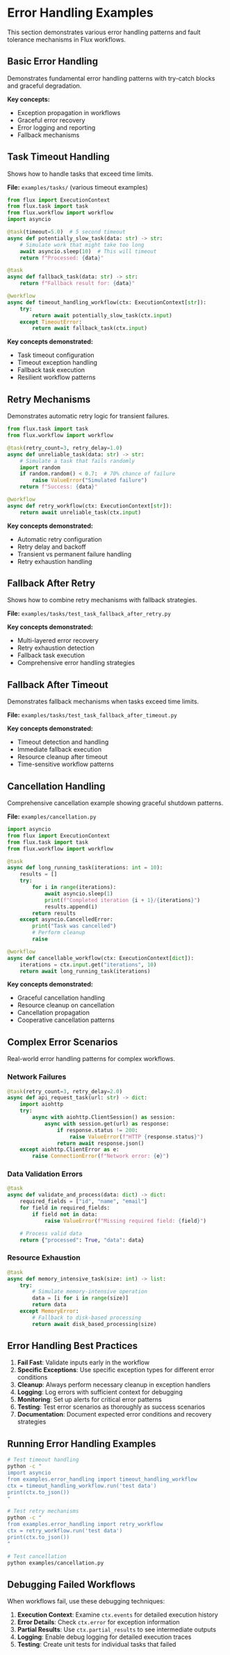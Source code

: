 # Error Handling Examples

This section demonstrates various error handling patterns and fault tolerance mechanisms in Flux workflows.

## Basic Error Handling

Demonstrates fundamental error handling patterns with try-catch blocks and graceful degradation.

**Key concepts:**
- Exception propagation in workflows
- Graceful error recovery
- Error logging and reporting
- Fallback mechanisms

## Task Timeout Handling

Shows how to handle tasks that exceed time limits.

**File:** `examples/tasks/` (various timeout examples)

```python
from flux import ExecutionContext
from flux.task import task
from flux.workflow import workflow
import asyncio

@task(timeout=5.0)  # 5 second timeout
async def potentially_slow_task(data: str) -> str:
    # Simulate work that might take too long
    await asyncio.sleep(10)  # This will timeout
    return f"Processed: {data}"

@task
async def fallback_task(data: str) -> str:
    return f"Fallback result for: {data}"

@workflow
async def timeout_handling_workflow(ctx: ExecutionContext[str]):
    try:
        return await potentially_slow_task(ctx.input)
    except TimeoutError:
        return await fallback_task(ctx.input)
```

**Key concepts demonstrated:**
- Task timeout configuration
- Timeout exception handling
- Fallback task execution
- Resilient workflow patterns

## Retry Mechanisms

Demonstrates automatic retry logic for transient failures.

```python
from flux.task import task
from flux.workflow import workflow

@task(retry_count=3, retry_delay=1.0)
async def unreliable_task(data: str) -> str:
    # Simulate a task that fails randomly
    import random
    if random.random() < 0.7:  # 70% chance of failure
        raise ValueError("Simulated failure")
    return f"Success: {data}"

@workflow
async def retry_workflow(ctx: ExecutionContext[str]):
    return await unreliable_task(ctx.input)
```

**Key concepts demonstrated:**
- Automatic retry configuration
- Retry delay and backoff
- Transient vs permanent failure handling
- Retry exhaustion handling

## Fallback After Retry

Shows how to combine retry mechanisms with fallback strategies.

**File:** `examples/tasks/test_task_fallback_after_retry.py`

**Key concepts demonstrated:**
- Multi-layered error recovery
- Retry exhaustion detection
- Fallback task execution
- Comprehensive error handling strategies

## Fallback After Timeout

Demonstrates fallback mechanisms when tasks exceed time limits.

**File:** `examples/tasks/test_task_fallback_after_timeout.py`

**Key concepts demonstrated:**
- Timeout detection and handling
- Immediate fallback execution
- Resource cleanup after timeout
- Time-sensitive workflow patterns

## Cancellation Handling

Comprehensive cancellation example showing graceful shutdown patterns.

**File:** `examples/cancellation.py`

```python
import asyncio
from flux import ExecutionContext
from flux.task import task
from flux.workflow import workflow

@task
async def long_running_task(iterations: int = 10):
    results = []
    try:
        for i in range(iterations):
            await asyncio.sleep(1)
            print(f"Completed iteration {i + 1}/{iterations}")
            results.append(i)
        return results
    except asyncio.CancelledError:
        print("Task was cancelled")
        # Perform cleanup
        raise

@workflow
async def cancellable_workflow(ctx: ExecutionContext[dict]):
    iterations = ctx.input.get("iterations", 10)
    return await long_running_task(iterations)
```

**Key concepts demonstrated:**
- Graceful cancellation handling
- Resource cleanup on cancellation
- Cancellation propagation
- Cooperative cancellation patterns

## Complex Error Scenarios

Real-world error handling patterns for complex workflows.

### Network Failures
```python
@task(retry_count=3, retry_delay=2.0)
async def api_request_task(url: str) -> dict:
    import aiohttp
    try:
        async with aiohttp.ClientSession() as session:
            async with session.get(url) as response:
                if response.status != 200:
                    raise ValueError(f"HTTP {response.status}")
                return await response.json()
    except aiohttp.ClientError as e:
        raise ConnectionError(f"Network error: {e}")
```

### Data Validation Errors
```python
@task
async def validate_and_process(data: dict) -> dict:
    required_fields = ["id", "name", "email"]
    for field in required_fields:
        if field not in data:
            raise ValueError(f"Missing required field: {field}")

    # Process valid data
    return {"processed": True, "data": data}
```

### Resource Exhaustion
```python
@task
async def memory_intensive_task(size: int) -> list:
    try:
        # Simulate memory-intensive operation
        data = [i for i in range(size)]
        return data
    except MemoryError:
        # Fallback to disk-based processing
        return await disk_based_processing(size)
```

## Error Handling Best Practices

1. **Fail Fast**: Validate inputs early in the workflow
2. **Specific Exceptions**: Use specific exception types for different error conditions
3. **Cleanup**: Always perform necessary cleanup in exception handlers
4. **Logging**: Log errors with sufficient context for debugging
5. **Monitoring**: Set up alerts for critical error patterns
6. **Testing**: Test error scenarios as thoroughly as success scenarios
7. **Documentation**: Document expected error conditions and recovery strategies

## Running Error Handling Examples

```bash
# Test timeout handling
python -c "
import asyncio
from examples.error_handling import timeout_handling_workflow
ctx = timeout_handling_workflow.run('test data')
print(ctx.to_json())
"

# Test retry mechanisms
python -c "
from examples.error_handling import retry_workflow
ctx = retry_workflow.run('test data')
print(ctx.to_json())
"

# Test cancellation
python examples/cancellation.py
```

## Debugging Failed Workflows

When workflows fail, use these debugging techniques:

1. **Execution Context**: Examine `ctx.events` for detailed execution history
2. **Error Details**: Check `ctx.error` for exception information
3. **Partial Results**: Use `ctx.partial_results` to see intermediate outputs
4. **Logging**: Enable debug logging for detailed execution traces
5. **Testing**: Create unit tests for individual tasks that failed

